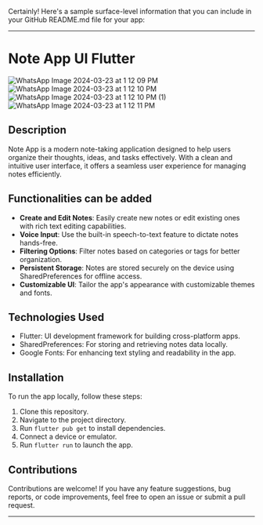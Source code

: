 Certainly! Here's a sample surface-level information that you can include in your GitHub README.md file for your app:

---

# Note App UI Flutter

![WhatsApp Image 2024-03-23 at 1 12 09 PM](https://github.com/shujaatsunasra/modern-addNote-UI/assets/142157275/5d62e660-242d-497a-b8e1-1e517fbccfb4)
![WhatsApp Image 2024-03-23 at 1 12 10 PM](https://github.com/shujaatsunasra/modern-addNote-UI/assets/142157275/48e68369-6c2d-4ab2-9828-aeba5d8c5ca4)
![WhatsApp Image 2024-03-23 at 1 12 10 PM (1)](https://github.com/shujaatsunasra/modern-addNote-UI/assets/142157275/46f52147-3877-467c-a759-40463471f414)
![WhatsApp Image 2024-03-23 at 1 12 11 PM](https://github.com/shujaatsunasra/modern-addNote-UI/assets/142157275/c245fd6e-b046-4895-83cd-ff34fbe3654f)


## Description

Note App is a modern note-taking application designed to help users organize their thoughts, ideas, and tasks effectively. With a clean and intuitive user interface, it offers a seamless user experience for managing notes efficiently.

## Functionalities can be added

- **Create and Edit Notes**: Easily create new notes or edit existing ones with rich text editing capabilities.
- **Voice Input**: Use the built-in speech-to-text feature to dictate notes hands-free.
- **Filtering Options**: Filter notes based on categories or tags for better organization.
- **Persistent Storage**: Notes are stored securely on the device using SharedPreferences for offline access.
- **Customizable UI**: Tailor the app's appearance with customizable themes and fonts.

## Technologies Used

- Flutter: UI development framework for building cross-platform apps.
- SharedPreferences: For storing and retrieving notes data locally.
- Google Fonts: For enhancing text styling and readability in the app.

## Installation

To run the app locally, follow these steps:

1. Clone this repository.
2. Navigate to the project directory.
3. Run `flutter pub get` to install dependencies.
4. Connect a device or emulator.
5. Run `flutter run` to launch the app.

## Contributions

Contributions are welcome! If you have any feature suggestions, bug reports, or code improvements, feel free to open an issue or submit a pull request.

---
